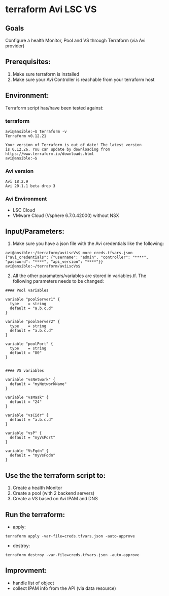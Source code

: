 # terraform Avi LSC VS

## Goals
Configure a health Monitor, Pool and VS through Terraform (via Avi provider)

## Prerequisites:
1. Make sure terraform is installed
2. Make sure your Avi Controller is reachable from your terraform host

## Environment:

Terraform script has/have been tested against:

### terraform

```
avi@ansible:~$ terraform -v
Terraform v0.12.21

Your version of Terraform is out of date! The latest version
is 0.12.26. You can update by downloading from https://www.terraform.io/downloads.html
avi@ansible:~$
```

### Avi version

```
Avi 18.2.9
Avi 20.1.1 beta drop 3
```

### Avi Environment

- LSC Cloud
- VMware Cloud (Vsphere 6.7.0.42000) without NSX


## Input/Parameters:

1. Make sure you have a json file with the Avi credentials like the following:

```
avi@ansible:~/terraform/aviLscVs$ more creds.tfvars.json
{"avi_credentials": {"username": "admin", "controller": "****", "password": "****", "api_version": "****"}}
avi@ansible:~/terraform/aviLscVs$
```

2. All the other paramaters/variables are stored in variables.tf. The following parameters needs to be changed:

```
#### Pool variables

variable "poolServer1" {
  type    = string
  default = "a.b.c.d"
}

variable "poolServer2" {
  type    = string
  default = "a.b.c.d"
}

variable "poolPort" {
  type    = string
  default = "80"
}


#### VS variables

variable "vsNetwork" {
  default = "myNetworkName"
}

variable "vsMask" {
  default = "24"
}

variable "vsCidr" {
  default = "a.b.c.d"
}

variable "vsP" {
  default = "myVsPort"
}

variable "VsFqdn" {
  default = "myVsFqdn"
}
```

## Use the the terraform script to:
1. Create a health Monitor
2. Create a pool (with 2 backend servers)
3. Create a VS based on Avi IPAM and DNS

## Run the terraform:
- apply:
```
terraform apply -var-file=creds.tfvars.json -auto-approve
```
- destroy:
```
terraform destroy -var-file=creds.tfvars.json -auto-approve
```

## Improvment:
- handle list of object
- collect IPAM info from the API (via data resource)
